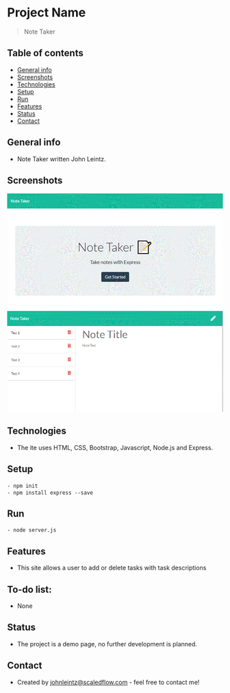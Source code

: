 # Project Name

> Note Taker

## Table of contents

- [General info](#general-info)
- [Screenshots](#screenshots)
- [Technologies](#technologies)
- [Setup](#setup)
- [Run](#run)
- [Features](#features)
- [Status](#status)
- [Contact](#contact)

## General info

- Note Taker written John Leintz.

## Screenshots

![](/public/assets/img/note-taker-1.GIF)
![](/public/assets/img/note-taker-2.GIF)

## Technologies

- The ite uses HTML, CSS, Bootstrap, Javascript, Node.js and Express.

## Setup

```
- npm init
- npm install express --save
```

## Run

```
- node server.js
```

## Features

- This site allows a user to add or delete tasks with task descriptions

## To-do list:

- None

## Status

- The project is a demo page, no further development is planned.

## Contact

- Created by [johnleintz@scaledflow.com](https://www.scaleflow.github.io/) - feel free to contact me!
